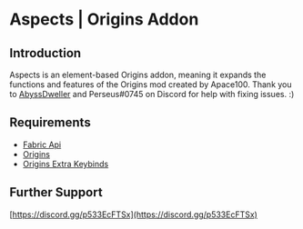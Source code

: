 # Aspects | Origins Addon

## Introduction

Aspects is an element-based Origins addon, meaning it expands the functions and features of the Origins mod created by Apace100.
Thank you to [AbyssDweller](https://github.com/AbyssDweller) and Perseus#0745 on Discord for help with fixing issues. :)

## Requirements

- [Fabric Api](https://www.curseforge.com/minecraft/mc-mods/fabric-api)
- [Origins](https://www.curseforge.com/minecraft/mc-mods/origins)
- [Origins Extra Keybinds](https://www.curseforge.com/minecraft/mc-mods/origins-extra-keybinds)

## Further Support
[https://discord.gg/p533EcFTSx](https://discord.gg/p533EcFTSx)



